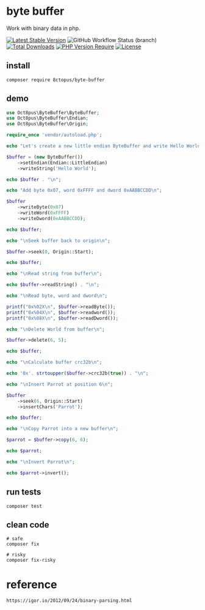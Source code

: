 # byte buffer

Work with binary data in php.

[![Latest Stable Version](http://poser.pugx.org/8ctopus/byte-buffer/v)](https://packagist.org/packages/8ctopus/byte-buffer)
![GitHub Workflow Status (branch)](https://img.shields.io/github/actions/workflow/status/8ctopus/byte-buffer/ci.yaml?branch=master)
[![Total Downloads](http://poser.pugx.org/8ctopus/byte-buffer/downloads)](https://packagist.org/packages/8ctopus/byte-buffer)
[![PHP Version Require](http://poser.pugx.org/8ctopus/byte-buffer/require/php)](https://packagist.org/packages/8ctopus/byte-buffer)
[![License](http://poser.pugx.org/8ctopus/byte-buffer/license)](https://packagist.org/packages/8ctopus/byte-buffer)

## install

    composer require 8ctopus/byte-buffer

## demo

```php
use Oct8pus\ByteBuffer\ByteBuffer;
use Oct8pus\ByteBuffer\Endian;
use Oct8pus\ByteBuffer\Origin;

require_once 'vendor/autoload.php';

echo "Let's create a new little endian ByteBuffer and write Hello World\n";

$buffer = (new ByteBuffer())
    ->setEndian(Endian::LittleEndian)
    ->writeString('Hello World');

echo $buffer . "\n";

echo "Add byte 0x07, word 0xFFFF and dword 0xAABBCCDD\n";

$buffer
    ->writeByte(0x07)
    ->writeWord(0xFFFF)
    ->writeDword(0xAABBCCDD);

echo $buffer;

echo "\nSeek buffer back to origin\n";

$buffer->seek(0, Origin::Start);

echo $buffer;

echo "\nRead string from buffer\n";

echo $buffer->readString() . "\n";

echo "\nRead byte, word and dword\n";

printf("0x%02X\n", $buffer->readByte());
printf("0x%04X\n", $buffer->readword());
printf("0x%08X\n", $buffer->readDword());

echo "\nDelete World from buffer\n";

$buffer->delete(6, 5);

echo $buffer;

echo "\nCalculate buffer crc32b\n";

echo '0x'. strtoupper($buffer->crc32b(true)) . "\n";

echo "\nInsert Parrot at position 6\n";

$buffer
    ->seek(6, Origin::Start)
    ->insertChars('Parrot');

echo $buffer;

echo "\nCopy Parrot into a new buffer\n";

$parrot = $buffer->copy(6, 6);

echo $parrot;

echo "\nInvert Parrot\n";

echo $parrot->invert();
```

## run tests

    composer test

## clean code

    # safe
    composer fix

    # risky
    composer fix-risky

# reference

    https://igor.io/2012/09/24/binary-parsing.html
